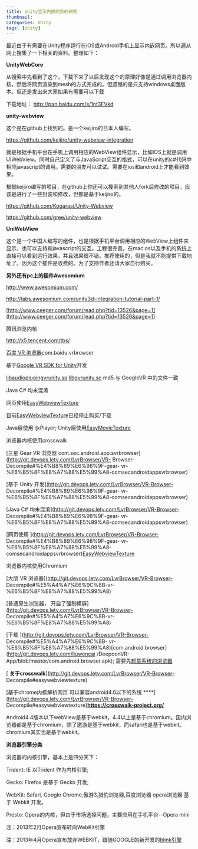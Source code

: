 ```yaml
---
title: Unity显示内嵌网页的研究
thumbnail: 
categories: Unity
tags: [Unity]
---
```


最近由于有需要在Unity程序运行在iOS或Android手机上显示内嵌网页。所以遍从网上搜集了一下相关的资料。整理如下：

 **UnityWebCore**

从搜索中先看到了这个，下载下来了以后发现这个的原理好像是通过调用浏览器内核，然后将网页渲染到mesh的方式完成的。但遗憾的是只支持windows桌面版本。但还是发出来大家如果有需要可以下载

下载地址： http://pan.baidu.com/s/1nt3FVkd

 **unity-webview**

这个是在github上找到的。是一个keijiro的日本人编写。

https://github.com/keijiro/unity-webview-integration

就是根据手机平台在手机上调用相应的WebView组件显示，比如IOS上就是调用UIWebView。同时自己定义了与JavaScript交互的格式，可以在unity的c#代码中相应javascript的调用。需要的朋友可以试试。需要在ios和android上才能看到效果。

根据keijiro编写的项目，在github上你还可以搜索到其他人fork后修改的项目，应该是进行了一些封装和修改，但都是基于keijiro的。

https://github.com/Kogarasi/Unity-Webview

https://github.com/gree/unity-webview

 **UniWebView**

这个是一个中国人编写的组件，也是根据手机平台调用相应的WebView上组件来显示，也可以支持和javascript的交互。工程很完善。在mac
os以及手机的系统上直接可以看到运行效果，并且效果很不错。推荐使用的，但是我就不能提供下载地址了。因为这个插件是收费的。为了支持作者还请大家自行购买。

 **另外还有pc上的插件Awesomium**

<http://www.awesomium.com/>

<http://labs.awesomium.com/unity3d-integration-tutorial-part-1/>

[http://www.ceeger.com/forum/read.php?tid=13526&page=1](http://www.ceeger.com/forum/read.php?tid=13526&page=1)

腾讯浏览内核

<http://x5.tencent.com/tbs/>

[百度 VR 浏览器](https://vr.baidu.com/)com.baidu.vrbrowser

基于[Google VR SDK for Unity](https://github.com/googlevr/gvr-unity-sdk/)开发

[libaudioplugingvrunity.so](http://libaudioplugingvrunity.so/)
[libgvrunity.so](http://libgvrunity.so/) md5 与 GoogleVR 中的文件一致

Java C# 均未混淆

网页使用[EasyWebviewTexture](https://www.assetstore.unity3d.com/cn/#!/content/29346)

目前[EasyWebviewTexture](https://www.assetstore.unity3d.com/cn/#!/content/29346)已经停止购买/下载

Java层使用 ijkPlayer;
Unity层使用[EasyMovieTexture](https://www.assetstore.unity3d.com/cn/#!/content/10032)

浏览器内核使用crosswalk

[三星 Gear VR 浏览器
com.sec.android.app.svrbrowser](http://git.devops.letv.com/LvrBrowser/VR-
Browser-Decompile#%E4%B8%89%E6%98%9F-gear-
vr-%E6%B5%8F%E8%A7%88%E5%99%A8-comsecandroidappsvrbrowser)

[基于 Unity 开发](http://git.devops.letv.com/LvrBrowser/VR-Browser-
Decompile#%E4%B8%89%E6%98%9F-gear-
vr-%E6%B5%8F%E8%A7%88%E5%99%A8-comsecandroidappsvrbrowser)

[Java C# 均未混淆](http://git.devops.letv.com/LvrBrowser/VR-Browser-
Decompile#%E4%B8%89%E6%98%9F-gear-
vr-%E6%B5%8F%E8%A7%88%E5%99%A8-comsecandroidappsvrbrowser)

[网页使用 ](http://git.devops.letv.com/LvrBrowser/VR-Browser-
Decompile#%E4%B8%89%E6%98%9F-gear-
vr-%E6%B5%8F%E8%A7%88%E5%99%A8-comsecandroidappsvrbrowser)[EasyWebviewTexture](https://www.assetstore.unity3d.com/cn/#!/content/29346)

浏览器内核使用Chromium

[大朋 VR 浏览器](http://git.devops.letv.com/LvrBrowser/VR-Browser-
Decompile#%E5%A4%A7%E6%9C%8B-vr-%E6%B5%8F%E8%A7%88%E5%99%A8)

[普通原生浏览器， 开启了强制横屏](http://git.devops.letv.com/LvrBrowser/VR-Browser-
Decompile#%E5%A4%A7%E6%9C%8B-vr-%E6%B5%8F%E8%A7%88%E5%99%A8)

[下载 ](http://git.devops.letv.com/LvrBrowser/VR-Browser-
Decompile#%E5%A4%A7%E6%9C%8B-
vr-%E6%B5%8F%E8%A7%88%E5%99%A8)[com.android.browser](http://git.devops.letv.com/liuwencai
/DeepoonVR-App/blob/master/com.android.browser.apk);
需要先[卸载系统的浏览器](http://android.stackexchange.com/a/96479)

[ **关于crosswalk**](http://git.devops.letv.com/LvrBrowser/VR-Browser-
Decompile#easywebviewtexture)

[基于chrome内核解析网页 可以兼容android4.0以下的系统
****](http://git.devops.letv.com/LvrBrowser/VR-Browser-
Decompile#easywebviewtexture)**<https://crosswalk-project.org/>**

Android4.4版本以下webView是基于webkit，4.4以上是基于chromium。国内浏览器都是基于chromium，除了遨游是基于webkit，而safari也是基于webkit。chromium其实也是基于webkit。

 **浏览器引擎分类**

浏览器的内核引擎，基本上是四分天下：

Trident: IE 以Trident 作为内核引擎;

Gecko: Firefox 是基于 Gecko 开发;

WebKit: Safari, Google Chrome,傲游3,猎豹浏览器,百度浏览器 opera浏览器 基于 Webkit 开发。

Presto: Opera的内核，但由于市场选择问题，主要应用在手机平台--Opera mini

注：2013年2月Opera宣布转向WebKit引擎

注：2013年4月Opera宣布放弃WEBKIT，跟随GOOGLE的新开发的[blink引擎](http://baike.baidu.com/view/10399127.htm)

